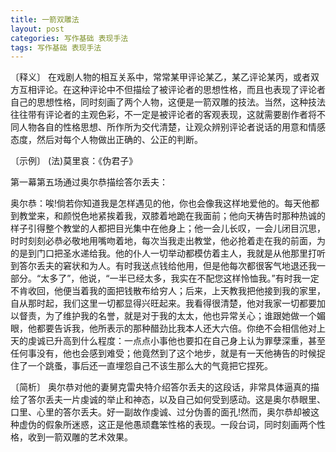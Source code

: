 ```yaml
---
title: 一箭双雕法
layout: post
categories: 写作基础 表现手法
tags: 写作基础 表现手法
---
```


〔释义〕 在戏剧人物的相互关系中，常常某甲评论某乙，某乙评论某丙，或者双方互相评论。在这种评论中不但描绘了被评论者的思想性格，而且也表现了评论者自己的思想性格，同时刻画了两个人物，这便是一箭双雕的技法。当然，这种技法往往带有评论者的主观色彩，不一定是被评论者的客观表现，这就需要剧作者将不同人物各自的性格思想、所作所为交代清楚，让观众辨别评论者说话的用意和情感态度，然后对每个人物做出正确的、公正的判断。

〔示例〕 (法)莫里哀：《伪君子》

第一幕第五场通过奥尔恭描绘答尔丢夫：

奥尔恭：唉!倘若你知道我是怎样遇见的他，你也会像我这样地爱他的。每天他都到教堂来，和颜悦色地紧挨着我，双膝着地跪在我面前；他向天祷告时那种热诚的样子引得整个教堂的人都把目光集中在他身上；他一会儿长叹，一会儿闭目沉思，时时刻刻必恭必敬地用嘴吻着地，每次当我走出教堂，他必抢着走在我的前面，为的是到门口把圣水递给我。他的仆人一切举动都模仿着主人，我就是从他那里打听到答尔丢夫的窘状和为人。有时我送点钱给他用，但是他每次都很客气地退还我一部分。“太多了”，他说，“一半已经太多，我实在不配您这样怜恤我。”有时我一定不肯收回，他便当着我的面把钱散布给穷人；后来，上天教我把他接到我的家里，自从那时起，我们这里一切都显得兴旺起来。我看得很清楚，他对我家一切都要加以督责，为了维护我的名誉，就是对于我的太太，他也异常关心；谁跟她做一个媚眼，他都要告诉我，他所表示的那种醋劲比我本人还大六倍。你绝不会相信他对上天的虔诚已升高到什么程度：一点点小事他也要扣在自己身上认为罪孽深重，甚至任何事没有，他也会感到难受；他竟然到了这个地步，就是有一天他祷告的时候捉住了一个跳蚤，事后还一直埋怨自己不该生那么大的气竟把它捏死。

〔简析〕 奥尔恭对他的妻舅克雷央特介绍答尔丢夫的这段话，非常具体逼真的描绘了答尔丢夫一片虔诚的举止和神态，以及自己如何受到感动。这是奥尔恭眼里、口里、心里的答尔丢夫。好一副故作虔诚、过分伪善的面孔!然而，奥尔恭却被这种虚伪的假象所迷惑，这正是他愚顽蠢笨性格的表现。一段台词，同时刻画两个性格，收到一箭双雕的艺术效果。 
